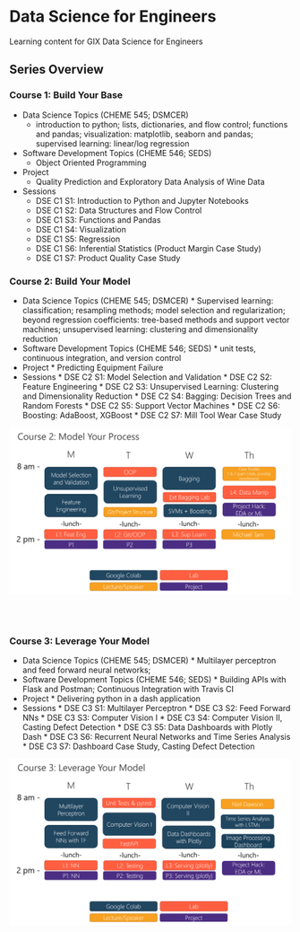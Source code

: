 # Data Science for Engineers
Learning content for GIX Data Science for Engineers

## Series Overview

### Course 1: Build Your Base

*	Data Science Topics (CHEME 545; DSMCER)
	   * introduction to python; lists, dictionaries, and flow control; functions and pandas; visualization: matplotlib, seaborn and pandas; supervised learning: linear/log regression
*	Software Development Topics (CHEME 546; SEDS)
	   * Object Oriented Programming
*	Project
	   * Quality Prediction and Exploratory Data Analysis of Wine Data
*	Sessions
	   * DSE C1 S1: Introduction to Python and Jupyter Notebooks
	   * DSE C1 S2: Data Structures and Flow Control
	   * DSE C1 S3: Functions and Pandas
	   * DSE C1 S4: Visualization
	   * DSE C1 S5: Regression
	   * DSE C1 S6: Inferential Statistics (Product Margin Case Study)
	   * DSE C1 S7: Product Quality Case Study

<!-- <p align=center>
<img src="https://raw.githubusercontent.com/wesleybeckner/ds_for_engineers/main/assets/C1/C1_Schedule.png" width=600></img>
</p>
<br>
<br> -->

### Course 2: Build Your Model

*	Data Science Topics (CHEME 545; DSMCER)
		*	Supervised learning: classification; resampling methods; model selection and regularization; beyond regression coefficients: tree-based methods and support vector machines; unsupervised learning: clustering and dimensionality reduction
*	Software Development Topics (CHEME 546; SEDS)
		*	unit tests, continuous integration, and version control
*	Project
		*	Predicting Equipment Failure
*	Sessions
		*	DSE C2 S1: Model Selection and Validation
		*	DSE C2 S2: Feature Engineering
		*	DSE C2 S3: Unsupervised Learning: Clustering and Dimensionality Reduction
		*	DSE C2 S4: Bagging: Decision Trees and Random Forests
		*	DSE C2 S5: Support Vector Machines
		*	DSE C2 S6: Boosting: AdaBoost, XGBoost
		*	DSE C2 S7: Mill Tool Wear Case Study

<p align=center>
<img src="https://raw.githubusercontent.com/wesleybeckner/ds_for_engineers/main/assets/C2/schedule.png" width=600></img>
</p>
<br>
<br>

### Course 3: Leverage Your Model

*	Data Science Topics (CHEME 545; DSMCER)
		*	Multilayer perceptron and feed forward neural networks;
*	Software Development Topics (CHEME 546; SEDS)
		*	Building APIs with Flask and Postman; Continuous Integration with Travis CI
*	Project
		*	Delivering python in a dash application
*	Sessions
		*	DSE C3 S1: Multilayer Perceptron
		*	DSE C3 S2: Feed Forward NNs
		*	DSE C3 S3: Computer Vision I
		*	DSE C3 S4: Computer Vision II, Casting Defect Detection
		*	DSE C3 S5: Data Dashboards with Plotly Dash
		*	DSE C3 S6: Recurrent Neural Networks and Time Series Analysis
		*	DSE C3 S7: Dashboard Case Study, Casting Defect Detection

<p align=center>
<img src="https://raw.githubusercontent.com/wesleybeckner/ds_for_engineers/main/assets/c3schedule.png" width=600></img>
</p>
<br>
<br>
